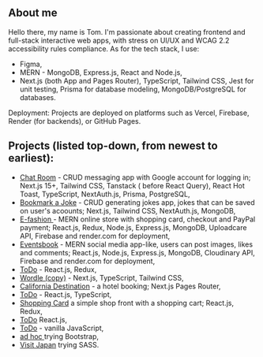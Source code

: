 ## About me
Hello there, my name is Tom. I'm passionate about creating frontend and full-stack interactive web apps, with stress on UI/UX and WCAG 2.2 accessibility rules compliance. As for the tech stack, I use:

 - Figma,
 - MERN - MongoDB, Express.js, React and Node.js,
 - Next.js (both App and Pages Router), TypeScript, Tailwind CSS, Jest for unit testing, Prisma for database modeling, MongoDB/PostgreSQL for databases.


   
Deployment: Projects are deployed on platforms such as Vercel, Firebase, Render (for backends), or GitHub Pages.



## Projects (listed top-down, from newest to earliest):

-  <a href="https://github.com/spatulatom/testing-next-13-beta-typescript-tailwind-prisma#readme"> Chat Room</a> - CRUD messaging app with Google account for logging in;  Next.js 15+, Tailwind CSS, Tanstack ( before React Query), React Hot Toast, TypeScript, NextAuth.js,  Prisma, PostgreSQL,
-  <a href="https://github.com/spatulatom/testing-next-13-beta-typescript-tailwind-prisma#readme"> Bookmark a Joke</a> - CRUD generating jokes app, jokes that can be saved on user's acoounts; Next.js, Tailwind CSS, NextAuth.js, MongoDB,
-  <a href="https://github.com/spatulatom/e-store-redux-mern?tab=readme-ov-file#about-the-project"> E-fashion </a> - MERN online store with shopping card, checkout and PayPal payment; React.js, Redux, Node.js, Express.js, MongoDB, Uploadcare API, Firebase and render.com for deployment,
-  <a href="https://github.com/spatulatom/frontend-eventsbook#readme-top"> Eventsbook</a>  - MERN social media app-like, users can post images, likes and comments; React.js, Node.js, Express.js, MongoDB, Cloudinary API, Firebase and render.com for deployment,
-  <a href="https://github.com/spatulatom/todo-reactjs-redux/tree/master#readme-top"> ToDo</a> - React.js, Redux,
-  <a href="https://github.com/spatulatom/nextjs-wordle-new-york-times-game#readme" target="_blank"> Wordle (copy)</a> - Next.js, TypeScript, Tailwind CSS,
-  <a href="https://github.com/spatulatom/react-next-california-destinations#readme"> California Destination</a> - a hotel booking; Next.js Pages Router,
-  <a href="https://github.com/spatulatom/todo-reactjs-typescript/tree/master#readme-top"> ToDo</a> - React.js, TypeScript,
-  <a href ="https://github.com/spatulatom/shopping-card-reactjs#readme"> Shopping Card</a> a simple shop front with a shopping cart; React.js, Redux,
-  <a href="https://github.com/spatulatom/todo-reactjs#readme"> ToDo</a> React.js,
-  <a href="https://github.com/spatulatom/todo-vanillajs?tab=readme-ov-file#about-the-project"> ToDo</a> - vanilla JavaScript,
-  <a href="https://github.com/spatulatom/bootstrap-demo-website#readme-top"> ad hoc </a> trying Bootstrap,
-  <a href="https://github.com/spatulatom/sass-project#readme-top"> Visit Japan</a> trying SASS.



   




<!-- MARKDOWN LINKS & IMAGES -->


